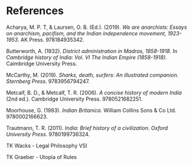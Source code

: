 # References

<div id=references>

Acharya, M. P. T, & Laursen, O. B. (Ed.). (2019). _We are anarchists: Essays on anarchism, pacifism, and the Indian independence movement, 1923-1953_. AK Press. 978184935342.

Butterworth, A. (1932). _District administration in Madras, 1858-1918_. In _Cambridge history of India: Vol. VI The Indian Empire (1858-1918)_. Caimbridge University Press.

McCarthy, M. (2019). _Sharks, death, surfers: An illustrated companion. Sternberg Press_. 9783956794247.

Metcalf, B. D., & Metcalf, T. R. (2006). _A concise history of modern India_ (2nd ed.). Cambridge University Press. 9780521682251.

Moorhouse, G. (1983). _Indian Britanica_. William Collins Sons & Co Ltd. 9780002166623.

Trautmann, T. R. (2011). _India: Brief history of a civilization. Oxford University Press_. 9780199736324.

TK Wacks - Legal Philosophy VSI

TK Graeber - Utopia of Rules

</div>